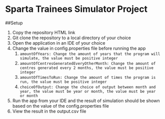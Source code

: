 # Sparta Trainees Simulator Project
##Setup
1. Copy the repository HTML link
2. Git clone the repository to a local directory of your choice
3. Open the application in an IDE of your choice
4. Change the value in config.properties file before running the app
   1. `amountOfYears: Change the amount of years that the program will simulate, the value must be positive integer`
   2. `amountOfCentresGeneratedEveryOtherMonth: Change the amount of centres generated every 2 months, the value must be positive integer`
   3. `amountOfTimesToRun: Change the amount of times the program is run, the value must be positive integer`
   4. `choiceOfOutput: Change the choice of output between month and year, the value must be year or month, the value must be year or month`
5. Run the app from your IDE and the result of simulation should be shown based on the value of the config.properties file
6. View the result in the output.csv file